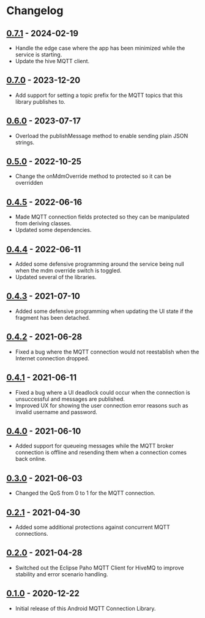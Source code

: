 # Changelog

## [0.7.1](https://github.com/christianrowlands/android-mqtt-connection-lib/releases/tag/v0.7.1) - 2024-02-19
* Handle the edge case where the app has been minimized while the service is starting.
* Update the hive MQTT client.

## [0.7.0](https://github.com/christianrowlands/android-mqtt-connection-lib/releases/tag/v0.7.0) - 2023-12-20
* Add support for setting a topic prefix for the MQTT topics that this library publishes to.

## [0.6.0](https://github.com/christianrowlands/android-mqtt-connection-lib/releases/tag/v0.6.0) - 2023-07-17
* Overload the publishMessage method to enable sending plain JSON strings.

## [0.5.0](https://github.com/christianrowlands/android-mqtt-connection-lib/releases/tag/v0.5.0) - 2022-10-25
* Change the onMdmOverride method to protected so it can be overridden

## [0.4.5](https://github.com/christianrowlands/android-mqtt-connection-lib/releases/tag/v0.4.5) - 2022-06-16
* Made MQTT connection fields protected so they can be manipulated from deriving classes.
* Updated some dependencies.

## [0.4.4](https://github.com/christianrowlands/android-mqtt-connection-lib/releases/tag/v0.4.4) - 2022-06-11
* Added some defensive programming around the service being null when the mdm override switch is toggled.
* Updated several of the libraries.

## [0.4.3](https://github.com/christianrowlands/android-mqtt-connection-lib/releases/tag/v0.4.3) - 2021-07-10
* Added some defensive programming when updating the UI state if the fragment has been detached.

## [0.4.2](https://github.com/christianrowlands/android-mqtt-connection-lib/releases/tag/v0.4.2) - 2021-06-28
* Fixed a bug where the MQTT connection would not reestablish when the Internet connection dropped.

## [0.4.1](https://github.com/christianrowlands/android-mqtt-connection-lib/releases/tag/v0.4.1) - 2021-06-11
* Fixed a bug where a UI deadlock could occur when the connection is unsuccessful and messages are published.
* Improved UX for showing the user connection error reasons such as invalid username and password.

## [0.4.0](https://github.com/christianrowlands/android-mqtt-connection-lib/releases/tag/v0.4.0) - 2021-06-10
* Added support for queueing messages while the MQTT broker connection is offline and resending them when a connection comes back online.

## [0.3.0](https://github.com/christianrowlands/android-mqtt-connection-lib/releases/tag/v0.3.0) - 2021-06-03
* Changed the QoS from 0 to 1 for the MQTT connection.

## [0.2.1](https://github.com/christianrowlands/android-mqtt-connection-lib/releases/tag/v0.2.1) - 2021-04-30
* Added some additional protections against concurrent MQTT connections.

## [0.2.0](https://github.com/christianrowlands/android-mqtt-connection-lib/releases/tag/v0.2.0) - 2021-04-28
* Switched out the Eclipse Paho MQTT Client for HiveMQ to improve stability and error scenario handling.

## [0.1.0](https://github.com/christianrowlands/android-mqtt-connection-lib/releases/tag/v0.1.0) - 2020-12-22
* Initial release of this Android MQTT Connection Library.
